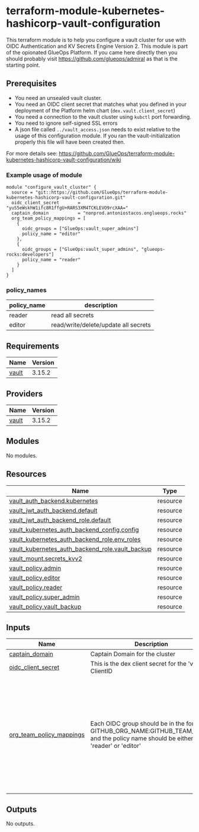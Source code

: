 <!-- BEGIN_TF_DOCS -->
# terraform-module-kubernetes-hashicorp-vault-configuration

This terraform module is to help you configure a vault cluster for use with OIDC Authentication and KV Secrets Engine Version 2. This module is part of the opionated GlueOps Platform. If you came here directly then you should probably visit https://github.com/glueops/admiral as that is the starting point.

## Prerequisites

- You need an unsealed vault cluster.
- You need an OIDC client secret that matches what you defined in your deployment of the Platform helm chart (`dex.vault.client_secret`)
- You need a connection to the vault cluster using `kubctl` port forwarding.
- You need to ignore self-signed SSL errors
- A json file called `../vault_access.json` needs to exist relative to the usage of this configuration module. If you ran the vault-initialization properly this file will have been created then.

For more details see: https://github.com/GlueOps/terraform-module-kubernetes-hashicorp-vault-configuration/wiki

### Example usage of module

```hcl
module "configure_vault_cluster" {
  source = "git::https://github.com/GlueOps/terraform-module-kubernetes-hashicorp-vault-configuration.git"
  oidc_client_secret       = "yuS5eWskhW1ifc8R1ffgU+RARS3XM4TCKLEVO9rcXAA="
  captain_domain           = "nonprod.antoniostacos.onglueops.rocks"
  org_team_policy_mappings = [
    {
      oidc_groups = ["GlueOps:vault_super_admins"]
      policy_name = "editor"
    },
    {
      oidc_groups = ["GlueOps:vault_super_admins", "glueops-rocks:developers"]
      policy_name = "reader"
    }
  ]
}
```

### policy\_names

| policy\_name | description                          |
|-------------|--------------------------------------|
| reader      | read all secrets                     |
| editor      | read/write/delete/update all secrets |

## Requirements

| Name | Version |
|------|---------|
| <a name="requirement_vault"></a> [vault](#requirement\_vault) | 3.15.2 |

## Providers

| Name | Version |
|------|---------|
| <a name="provider_vault"></a> [vault](#provider\_vault) | 3.15.2 |

## Modules

No modules.

## Resources

| Name | Type |
|------|------|
| [vault_auth_backend.kubernetes](https://registry.terraform.io/providers/hashicorp/vault/3.15.2/docs/resources/auth_backend) | resource |
| [vault_jwt_auth_backend.default](https://registry.terraform.io/providers/hashicorp/vault/3.15.2/docs/resources/jwt_auth_backend) | resource |
| [vault_jwt_auth_backend_role.default](https://registry.terraform.io/providers/hashicorp/vault/3.15.2/docs/resources/jwt_auth_backend_role) | resource |
| [vault_kubernetes_auth_backend_config.config](https://registry.terraform.io/providers/hashicorp/vault/3.15.2/docs/resources/kubernetes_auth_backend_config) | resource |
| [vault_kubernetes_auth_backend_role.env_roles](https://registry.terraform.io/providers/hashicorp/vault/3.15.2/docs/resources/kubernetes_auth_backend_role) | resource |
| [vault_kubernetes_auth_backend_role.vault_backup](https://registry.terraform.io/providers/hashicorp/vault/3.15.2/docs/resources/kubernetes_auth_backend_role) | resource |
| [vault_mount.secrets_kvv2](https://registry.terraform.io/providers/hashicorp/vault/3.15.2/docs/resources/mount) | resource |
| [vault_policy.admin](https://registry.terraform.io/providers/hashicorp/vault/3.15.2/docs/resources/policy) | resource |
| [vault_policy.editor](https://registry.terraform.io/providers/hashicorp/vault/3.15.2/docs/resources/policy) | resource |
| [vault_policy.reader](https://registry.terraform.io/providers/hashicorp/vault/3.15.2/docs/resources/policy) | resource |
| [vault_policy.super_admin](https://registry.terraform.io/providers/hashicorp/vault/3.15.2/docs/resources/policy) | resource |
| [vault_policy.vault_backup](https://registry.terraform.io/providers/hashicorp/vault/3.15.2/docs/resources/policy) | resource |

## Inputs

| Name | Description | Type | Default | Required |
|------|-------------|------|---------|:--------:|
| <a name="input_captain_domain"></a> [captain\_domain](#input\_captain\_domain) | Captain Domain for the cluster | `string` | n/a | yes |
| <a name="input_oidc_client_secret"></a> [oidc\_client\_secret](#input\_oidc\_client\_secret) | This is the dex client secret for the 'vault' ClientID | `string` | n/a | yes |
| <a name="input_org_team_policy_mappings"></a> [org\_team\_policy\_mappings](#input\_org\_team\_policy\_mappings) | Each OIDC group should be in the format of GITHUB\_ORG\_NAME:GITHUB\_TEAM\_NAME and the policy name should be either 'reader' or 'editor' | <pre>list(object({<br>    policy_name = string<br>    oidc_groups = list(string)<br>  }))</pre> | <pre>[<br>  {<br>    "oidc_groups": [<br>      "example-org:team1",<br>      "example-org:team2"<br>    ],<br>    "policy_name": "reader"<br>  },<br>  {<br>    "oidc_groups": [<br>      "example-org:team1",<br>      "example-org:team3"<br>    ],<br>    "policy_name": "editor"<br>  }<br>]</pre> | no |

## Outputs

No outputs.
<!-- END_TF_DOCS -->
